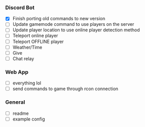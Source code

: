 ### Discord Bot
- [x] Finish porting old commands to new version
- [ ] Update gamemode command to use players on the server
- [ ] Update player location to use online player detection method
- [ ] Teleport online player
- [ ] Teleport OFFLINE player
- [ ] Weather/Time
- [ ] Give
- [ ] Chat relay

### Web App
- [ ] everything lol
- [ ] send commands to game through rcon connection

### General
- [ ] readme
- [ ] example config
